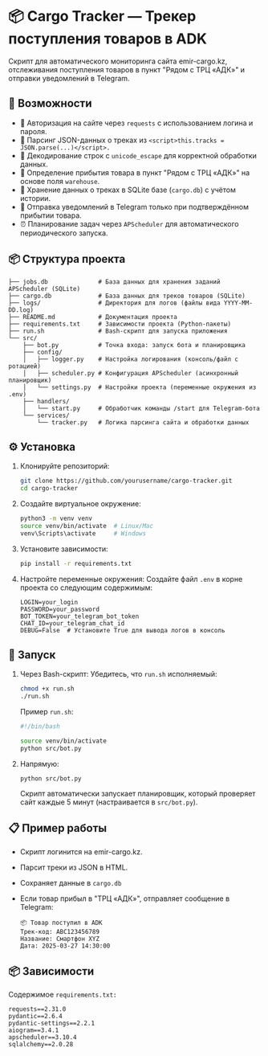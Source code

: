 # 📦 Cargo Tracker — Трекер поступления товаров в ADK

Скрипт для автоматического мониторинга сайта emir-cargo.kz, отслеживания поступления товаров в пункт "Рядом с ТРЦ «АДК»" и отправки уведомлений в Telegram.

## 🚀 Возможности

- 🔐 Авторизация на сайте через ```requests``` с использованием логина и пароля.
- 🔎 Парсинг JSON-данных о треках из ```<script>this.tracks = JSON.parse(...)</script>.```
- 🔁 Декодирование строк с ```unicode_escape``` для корректной обработки данных.
- 📍 Определение прибытия товара в пункт "Рядом с ТРЦ «АДК»" на основе поля ```warehouse```.
- 💾 Хранение данных о треках в SQLite базе (```cargo.db```) с учётом истории.
- 📲 Отправка уведомлений в Telegram только при подтверждённом прибытии товара.
- ⏰ Планирование задач через ```APScheduler``` для автоматического периодического запуска.

## 📦 Структура проекта

```text
├── jobs.db              # База данных для хранения заданий APScheduler (SQLite)
├── cargo.db             # База данных для треков товаров (SQLite)
├── logs/                # Директория для логов (файлы вида YYYY-MM-DD.log)
├── README.md            # Документация проекта
├── requirements.txt     # Зависимости проекта (Python-пакеты)
├── run.sh               # Bash-скрипт для запуска приложения
└── src/
    ├── bot.py           # Точка входа: запуск бота и планировщика
    ├── config/
    │   ├── logger.py    # Настройка логирования (консоль/файл с ротацией)
    │   ├── scheduler.py # Конфигурация APScheduler (асинхронный планировщик)
    │   └── settings.py  # Настройки проекта (переменные окружения из .env)
    ├── handlers/
    │   └── start.py     # Обработчик команды /start для Telegram-бота
    └── services/
        └── tracker.py   # Логика парсинга сайта и обработки данных
```

## ⚙️ Установка

1. Клонируйте репозиторий:

    ```bash
    git clone https://github.com/yourusername/cargo-tracker.git
    cd cargo-tracker
    ```

2. Создайте виртуальное окружение:

    ```bash
    python3 -m venv venv
    source venv/bin/activate  # Linux/Mac
    venv\Scripts\activate     # Windows
    ```

3. Установите зависимости:

    ```bash
    pip install -r requirements.txt
    ```

4. Настройте переменные окружения: Создайте файл ```.env``` в корне проекта со следующим содержимым:

    ```text
    LOGIN=your_login
    PASSWORD=your_password
    BOT_TOKEN=your_telegram_bot_token
    CHAT_ID=your_telegram_chat_id
    DEBUG=False  # Установите True для вывода логов в консоль
    ```

## 🚀 Запуск

1. Через Bash-скрипт: Убедитесь, что ```run.sh``` исполняемый:

    ```bash
    chmod +x run.sh
    ./run.sh
    ```

    Пример ```run.sh```:

    ```bash
    #!/bin/bash

    source venv/bin/activate
    python src/bot.py
    ```

2. Напрямую:

    ```bas
    python src/bot.py
    ```

    Скрипт автоматически запускает планировщик, который проверяет сайт каждые 5 минут (настраивается в ```src/bot.py```).

## 📋 Пример работы

- Скрипт логинится на emir-cargo.kz.
- Парсит треки из JSON в HTML.
- Сохраняет данные в ```cargo.db```
- Если товар прибыл в "ТРЦ «АДК»", отправляет сообщение в Telegram:

    ```text
    📦 Товар поступил в ADK
    Трек-код: ABC123456789
    Название: Смартфон XYZ
    Дата: 2025-03-27 14:30:00
    ```

## 📦 Зависимости

Содержимое ```requirements.txt:```

```text
requests==2.31.0
pydantic==2.6.4
pydantic-settings==2.2.1
aiogram==3.4.1
apscheduler==3.10.4
sqlalchemy==2.0.28
```
